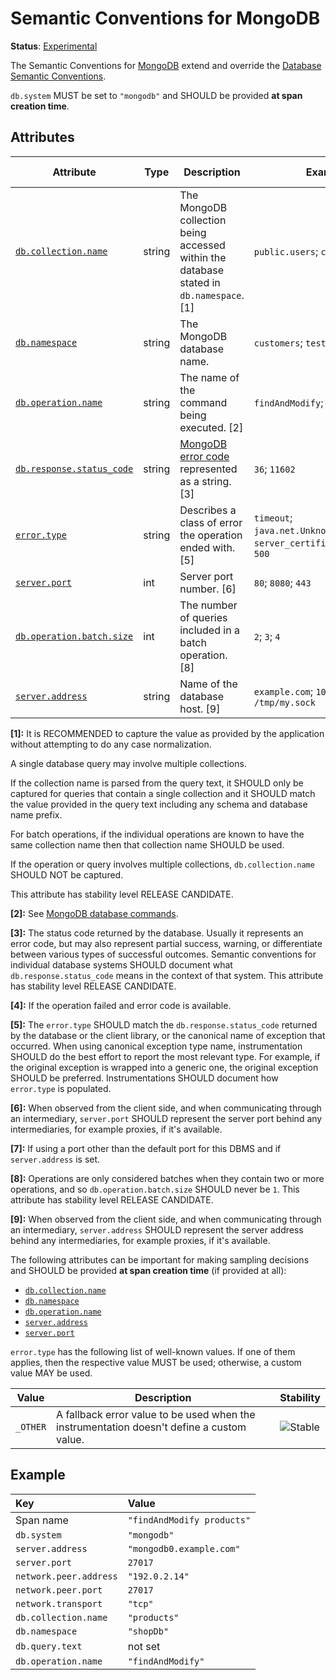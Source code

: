 <!--- Hugo front matter used to generate the website version of this page:
linkTitle: MongoDB
--->

# Semantic Conventions for MongoDB

**Status**: [Experimental][DocumentStatus]

The Semantic Conventions for [MongoDB](https://www.mongodb.com/) extend and override the [Database Semantic Conventions](database-spans.md).

`db.system` MUST be set to `"mongodb"` and SHOULD be provided **at span creation time**.

## Attributes

<!-- semconv span.db.mongodb -->
<!-- NOTE: THIS TEXT IS AUTOGENERATED. DO NOT EDIT BY HAND. -->
<!-- see templates/registry/markdown/snippet.md.j2 -->
<!-- prettier-ignore-start -->
<!-- markdownlint-capture -->
<!-- markdownlint-disable -->

| Attribute  | Type | Description  | Examples  | [Requirement Level](https://opentelemetry.io/docs/specs/semconv/general/attribute-requirement-level/) | Stability |
|---|---|---|---|---|---|
| [`db.collection.name`](/docs/attributes-registry/db.md) | string | The MongoDB collection being accessed within the database stated in `db.namespace`. [1] | `public.users`; `customers` | `Required` | ![Experimental](https://img.shields.io/badge/-experimental-blue) |
| [`db.namespace`](/docs/attributes-registry/db.md) | string | The MongoDB database name. | `customers`; `test.users` | `Conditionally Required` If available. | ![Experimental](https://img.shields.io/badge/-experimental-blue) |
| [`db.operation.name`](/docs/attributes-registry/db.md) | string | The name of the command being executed. [2] | `findAndModify`; `getMore`; `update` | `Conditionally Required` If readily available. | ![Experimental](https://img.shields.io/badge/-experimental-blue) |
| [`db.response.status_code`](/docs/attributes-registry/db.md) | string | [MongoDB error code](https://www.mongodb.com/docs/manual/reference/error-codes/) represented as a string. [3] | `36`; `11602` | `Conditionally Required` [4] | ![Experimental](https://img.shields.io/badge/-experimental-blue) |
| [`error.type`](/docs/attributes-registry/error.md) | string | Describes a class of error the operation ended with. [5] | `timeout`; `java.net.UnknownHostException`; `server_certificate_invalid`; `500` | `Conditionally Required` If and only if the operation failed. | ![Stable](https://img.shields.io/badge/-stable-lightgreen) |
| [`server.port`](/docs/attributes-registry/server.md) | int | Server port number. [6] | `80`; `8080`; `443` | `Conditionally Required` [7] | ![Stable](https://img.shields.io/badge/-stable-lightgreen) |
| [`db.operation.batch.size`](/docs/attributes-registry/db.md) | int | The number of queries included in a batch operation. [8] | `2`; `3`; `4` | `Recommended` | ![Experimental](https://img.shields.io/badge/-experimental-blue) |
| [`server.address`](/docs/attributes-registry/server.md) | string | Name of the database host. [9] | `example.com`; `10.1.2.80`; `/tmp/my.sock` | `Recommended` | ![Stable](https://img.shields.io/badge/-stable-lightgreen) |

**[1]:** It is RECOMMENDED to capture the value as provided by the application without attempting to do any case normalization.

A single database query may involve multiple collections.

If the collection name is parsed from the query text, it SHOULD only be captured for queries that
contain a single collection and it SHOULD match the value provided in
the query text including any schema and database name prefix.

For batch operations, if the individual operations are known to have the same collection name
then that collection name SHOULD be used.

If the operation or query involves multiple collections, `db.collection.name`
SHOULD NOT be captured.

This attribute has stability level RELEASE CANDIDATE.

**[2]:** See [MongoDB database commands](https://www.mongodb.com/docs/manual/reference/command/).

**[3]:** The status code returned by the database. Usually it represents an error code, but may also represent partial success, warning, or differentiate between various types of successful outcomes.
Semantic conventions for individual database systems SHOULD document what `db.response.status_code` means in the context of that system.
This attribute has stability level RELEASE CANDIDATE.

**[4]:** If the operation failed and error code is available.

**[5]:** The `error.type` SHOULD match the `db.response.status_code` returned by the database or the client library, or the canonical name of exception that occurred.
When using canonical exception type name, instrumentation SHOULD do the best effort to report the most relevant type. For example, if the original exception is wrapped into a generic one, the original exception SHOULD be preferred.
Instrumentations SHOULD document how `error.type` is populated.

**[6]:** When observed from the client side, and when communicating through an intermediary, `server.port` SHOULD represent the server port behind any intermediaries, for example proxies, if it's available.

**[7]:** If using a port other than the default port for this DBMS and if `server.address` is set.

**[8]:** Operations are only considered batches when they contain two or more operations, and so `db.operation.batch.size` SHOULD never be `1`.
This attribute has stability level RELEASE CANDIDATE.

**[9]:** When observed from the client side, and when communicating through an intermediary, `server.address` SHOULD represent the server address behind any intermediaries, for example proxies, if it's available.

The following attributes can be important for making sampling decisions
and SHOULD be provided **at span creation time** (if provided at all):

* [`db.collection.name`](/docs/attributes-registry/db.md)
* [`db.namespace`](/docs/attributes-registry/db.md)
* [`db.operation.name`](/docs/attributes-registry/db.md)
* [`server.address`](/docs/attributes-registry/server.md)
* [`server.port`](/docs/attributes-registry/server.md)

`error.type` has the following list of well-known values. If one of them applies, then the respective value MUST be used; otherwise, a custom value MAY be used.

| Value  | Description | Stability |
|---|---|---|
| `_OTHER` | A fallback error value to be used when the instrumentation doesn't define a custom value. | ![Stable](https://img.shields.io/badge/-stable-lightgreen) |

<!-- markdownlint-restore -->
<!-- prettier-ignore-end -->
<!-- END AUTOGENERATED TEXT -->
<!-- endsemconv -->

## Example

| Key                     | Value |
|:------------------------| :----------------------------------------------------------- |
| Span name               | `"findAndModify products"` |
| `db.system`             | `"mongodb"` |
| `server.address`        | `"mongodb0.example.com"` |
| `server.port`           | `27017` |
| `network.peer.address`  | `"192.0.2.14"` |
| `network.peer.port`     | `27017` |
| `network.transport`     | `"tcp"` |
| `db.collection.name`    | `"products"` |
| `db.namespace`          | `"shopDb"` |
| `db.query.text`         | not set |
| `db.operation.name`     | `"findAndModify"` |

[DocumentStatus]: https://opentelemetry.io/docs/specs/otel/document-status
